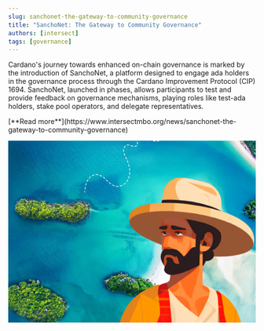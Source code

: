 ```yaml
---
slug: sanchonet-the-gateway-to-community-governance
title: "SanchoNet: The Gateway to Community Governance"
authors: [intersect]
tags: [governance]
---
```


Cardano's journey towards enhanced on-chain governance is marked by the introduction of SanchoNet, a platform designed to engage ada holders in the governance process through the Cardano Improvement Protocol (CIP) 1694. SanchoNet, launched in phases, allows participants to test and provide feedback on governance mechanisms, playing roles like test-ada holders, stake pool operators, and delegate representatives. 

<div style={{ textAlign: 'right' }}>
[**Read more**](https://www.intersectmbo.org/news/sanchonet-the-gateway-to-community-governance)
</div>

![SanchoNet: The Gateway to Community Governance](./banner.webp)